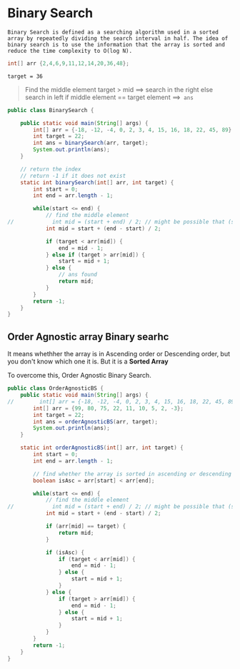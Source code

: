 # Binary Search

```output
Binary Search is defined as a searching algorithm used in a sorted array by repeatedly dividing the search interval in half. The idea of binary search is to use the information that the array is sorted and reduce the time complexity to O(log N). 
```

```java
int[] arr {2,4,6,9,11,12,14,20,36,48};
```  

`target = 36`

> Find the middle element
> target > mid ==> search in the right else search in left
> if middle element == target element ==>` ans`

```java
public class BinarySearch {

    public static void main(String[] args) {
        int[] arr = {-18, -12, -4, 0, 2, 3, 4, 15, 16, 18, 22, 45, 89};
        int target = 22;
        int ans = binarySearch(arr, target);
        System.out.println(ans);
    }

    // return the index
    // return -1 if it does not exist
    static int binarySearch(int[] arr, int target) {
        int start = 0;
        int end = arr.length - 1;

        while(start <= end) {
            // find the middle element
//            int mid = (start + end) / 2; // might be possible that (start + end) exceeds the range of int in java
            int mid = start + (end - start) / 2;

            if (target < arr[mid]) {
                end = mid - 1;
            } else if (target > arr[mid]) {
                start = mid + 1;
            } else {
                // ans found
                return mid;
            }
        }
        return -1;
    }
}
```

## Order Agnostic array Binary searhc

It means whethher the array is in Ascending order or Descending order, but you don't know which one it is. But it is a **Sorted Array**

To overcome this, Order Agnostic Binary Search.

```java
public class OrderAgnosticBS {
    public static void main(String[] args) {
//        int[] arr = {-18, -12, -4, 0, 2, 3, 4, 15, 16, 18, 22, 45, 89};
        int[] arr = {99, 80, 75, 22, 11, 10, 5, 2, -3};
        int target = 22;
        int ans = orderAgnosticBS(arr, target);
        System.out.println(ans);
    }

    static int orderAgnosticBS(int[] arr, int target) {
        int start = 0;
        int end = arr.length - 1;

        // find whether the array is sorted in ascending or descending
        boolean isAsc = arr[start] < arr[end];

        while(start <= end) {
            // find the middle element
//            int mid = (start + end) / 2; // might be possible that (start + end) exceeds the range of int in java
            int mid = start + (end - start) / 2;

            if (arr[mid] == target) {
                return mid;
            }

            if (isAsc) {
                if (target < arr[mid]) {
                    end = mid - 1;
                } else {
                    start = mid + 1;
                }
            } else {
                if (target > arr[mid]) {
                    end = mid - 1;
                } else {
                    start = mid + 1;
                }
            }
        }
        return -1;
    }
}

```




